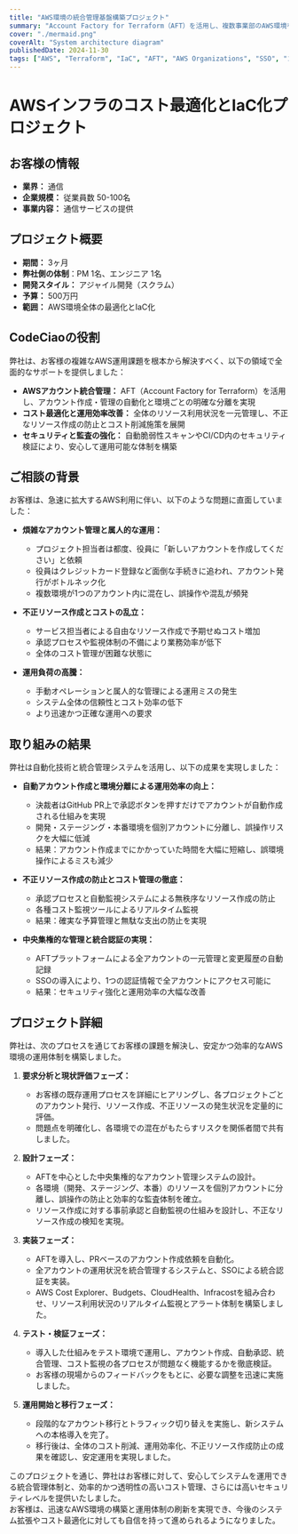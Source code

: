 ```yaml
---
title: "AWS環境の統合管理基盤構築プロジェクト"
summary: "Account Factory for Terraform（AFT）を活用し、複数事業部のAWS環境を統合管理。アカウント作成の自動化、環境分離、コスト最適化を実現し、運用工数を大幅に削減。SSOによる認証統合とセキュリティ強化も実現。"
cover: "./mermaid.png"
coverAlt: "System architecture diagram"
publishedDate: 2024-11-30
tags: ["AWS", "Terraform", "IaC", "AFT", "AWS Organizations", "SSO", "コスト最適化", "セキュリティ", "クラウドガバナンス", "自動化"]
---
```


# AWSインフラのコスト最適化とIaC化プロジェクト

## お客様の情報
- **業界：** 通信
- **企業規模：** 従業員数 50-100名
- **事業内容：** 通信サービスの提供

## プロジェクト概要
- **期間：** 3ヶ月
- **弊社側の体制**：PM 1名、エンジニア 1名
- **開発スタイル：** アジャイル開発（スクラム）
- **予算：** 500万円
- **範囲：** AWS環境全体の最適化とIaC化

## CodeCiaoの役割
弊社は、お客様の複雑なAWS運用課題を根本から解決すべく、以下の領域で全面的なサポートを提供しました：
- **AWSアカウント統合管理：** AFT（Account Factory for Terraform）を活用し、アカウント作成・管理の自動化と環境ごとの明確な分離を実現
- **コスト最適化と運用効率改善：** 全体のリソース利用状況を一元管理し、不正なリソース作成の防止とコスト削減施策を展開
- **セキュリティと監査の強化：** 自動脆弱性スキャンやCI/CD内のセキュリティ検証により、安心して運用可能な体制を構築

## ご相談の背景
お客様は、急速に拡大するAWS利用に伴い、以下のような問題に直面していました：

- **煩雑なアカウント管理と属人的な運用：**
  - プロジェクト担当者は都度、役員に「新しいアカウントを作成してください」と依頼
  - 役員はクレジットカード登録など面倒な手続きに追われ、アカウント発行がボトルネック化
  - 複数環境が1つのアカウント内に混在し、誤操作や混乱が頻発

- **不正リソース作成とコストの乱立：**
  - サービス担当者による自由なリソース作成で予期せぬコスト増加
  - 承認プロセスや監視体制の不備により業務効率が低下
  - 全体のコスト管理が困難な状態に

- **運用負荷の高騰：**
  - 手動オペレーションと属人的な管理による運用ミスの発生
  - システム全体の信頼性とコスト効率の低下
  - より迅速かつ正確な運用への要求

## 取り組みの結果
弊社は自動化技術と統合管理システムを活用し、以下の成果を実現しました：

- **自動アカウント作成と環境分離による運用効率の向上：**
  - 決裁者はGitHub PR上で承認ボタンを押すだけでアカウントが自動作成される仕組みを実現
  - 開発・ステージング・本番環境を個別アカウントに分離し、誤操作リスクを大幅に低減
  - 結果：アカウント作成までにかかっていた時間を大幅に短縮し、誤環境操作によるミスも減少

- **不正リソース作成の防止とコスト管理の徹底：**
  - 承認プロセスと自動監視システムによる無秩序なリソース作成の防止
  - 各種コスト監視ツールによるリアルタイム監視
  - 結果：確実な予算管理と無駄な支出の防止を実現

- **中央集権的な管理と統合認証の実現：**
  - AFTプラットフォームによる全アカウントの一元管理と変更履歴の自動記録
  - SSOの導入により、1つの認証情報で全アカウントにアクセス可能に
  - 結果：セキュリティ強化と運用効率の大幅な改善

## プロジェクト詳細
弊社は、次のプロセスを通じてお客様の課題を解決し、安定かつ効率的なAWS環境の運用体制を構築しました。

1. **要求分析と現状評価フェーズ：**  
   - お客様の既存運用プロセスを詳細にヒアリングし、各プロジェクトごとのアカウント発行、リソース作成、不正リソースの発生状況を定量的に評価。  
   - 問題点を明確化し、各環境での混在がもたらすリスクを関係者間で共有しました。

2. **設計フェーズ：**  
   - AFTを中心とした中央集権的なアカウント管理システムの設計。  
   - 各環境（開発、ステージング、本番）のリソースを個別アカウントに分離し、誤操作の防止と効率的な監査体制を確立。  
   - リソース作成に対する事前承認と自動監視の仕組みを設計し、不正なリソース作成の検知を実現。

3. **実装フェーズ：**  
   - AFTを導入し、PRベースのアカウント作成依頼を自動化。  
   - 全アカウントの運用状況を統合管理するシステムと、SSOによる統合認証を実装。  
   - AWS Cost Explorer、Budgets、CloudHealth、Infracostを組み合わせ、リソース利用状況のリアルタイム監視とアラート体制を構築しました。

4. **テスト・検証フェーズ：**  
   - 導入した仕組みをテスト環境で運用し、アカウント作成、自動承認、統合管理、コスト監視の各プロセスが問題なく機能するかを徹底検証。  
   - お客様の現場からのフィードバックをもとに、必要な調整を迅速に実施しました。

5. **運用開始と移行フェーズ：**  
   - 段階的なアカウント移行とトラフィック切り替えを実施し、新システムへの本格導入を完了。  
   - 移行後は、全体のコスト削減、運用効率化、不正リソース作成防止の成果を確認し、安定運用を実現しました。

このプロジェクトを通じ、弊社はお客様に対して、安心してシステムを運用できる統合管理体制と、効率的かつ透明性の高いコスト管理、さらには高いセキュリティレベルを提供いたしました。  
お客様は、迅速なAWS環境の構築と運用体制の刷新を実現でき、今後のシステム拡張やコスト最適化に対しても自信を持って進められるようになりました。
